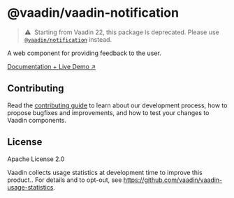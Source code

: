 # @vaadin/vaadin-notification

> ⚠️&nbsp; Starting from Vaadin 22, this package is deprecated.
> Please use [`@vaadin/notification`](https://www.npmjs.com/package/@vaadin/notification) instead.

A web component for providing feedback to the user.

[Documentation + Live Demo ↗](https://vaadin.com/docs/latest/ds/components/notification)

## Contributing

Read the [contributing guide](https://vaadin.com/docs/latest/guide/contributing/overview) to learn about our development
process, how to propose bugfixes and improvements, and how to test your changes to Vaadin components.

## License

Apache License 2.0

Vaadin collects usage statistics at development time to improve this product..
For details and to opt-out, see https://github.com/vaadin/vaadin-usage-statistics.

